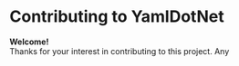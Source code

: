 # Contributing to YamlDotNet

**Welcome!**  
Thanks for your interest in contributing to this project. Any